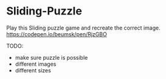 # Sliding-Puzzle
Play this Sliding puzzle game and recreate the correct image.
https://codepen.io/beumsk/pen/RjzGBO

TODO:
* make sure puzzle is possible
* different images
* different sizes
